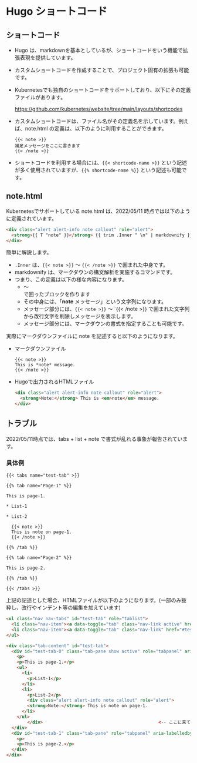 # Hugo ショートコード

## ショートコード

* Hugo は、markdownを基本としているが、ショートコードをいう機能で拡張表現を提供しています。
* カスタムショートコードを作成することで、プロジェクト固有の拡張も可能です。
* Kubernetesでも独自のショートコードをサポートしており、以下にその定義ファイルがあります。

  https://github.com/kubernetes/website/tree/main/layouts/shortcodes 

* カスタムショートコードは、ファイル名がその定義名を示しています。例えば、note.html の定義は、以下のように利用することができます。

  ```text
  {{< note >}}
  補足メッセージをここに書きます
  {{< /note >}}
  ```

* ショートコードを利用する場合には、`{{< shortcode-name >}}` という記述が多く使用されていますが、`{{% shortcode-name %}}` という記述も可能です。

## note.html

Kubernetesでサポートしている note.html は、2022/05/11 時点では以下のように定義されています。

```html
<div class="alert alert-info note callout" role="alert">
  <strong>{{ T "note" }}</strong> {{ trim .Inner " \n" | markdownify }}
</div>
```

簡単に解説します。
* `.Inner` は、`{{< note >}}` ～ `{{< /note >}}` で囲まれた中身です。
* markdownify は、マークダウンの構文解析を実施するコマンドです。
* つまり、この定義は以下の様な内容になります。
  * <div>～</div>で囲ったブロックを作ります
  * その中身には、「**note** メッセージ」という文字列になります。
  * メッセージ部分には、`{{< note >}}` ～ `{{< /note >}} で囲まれた文字列から改行文字を削除しメッセージを表示します。
  * メッセージ部分には、マークダウンの書式を指定することも可能です。

実際にマークダウンファイルに note を記述すると以下のようになります。

* マークダウンファイル

  ```text
  {{< note >}}
  This is *note* message.
  {{< /note >}}
  ```

* Hugoで出力されるHTMLファイル

  ```html
  <div class="alert alert-info note callout" role="alert">
    <strong>Note:</strong> This is <em>note</em> message.
  </div>
  ```

## トラブル

2022/05/11時点では、tabs + list + note で書式が乱れる事象が報告されています。

### 具体例

```text
{{< tabs name="test-tab" >}}

{{% tab name="Page-1" %}}

This is page-1.

* List-1

* List-2

  {{< note >}}
  This is note on page-1.
  {{< /note >}}

{{% /tab %}}

{{% tab name="Page-2" %}}

This is page-2.

{{% /tab %}}

{{< /tabs >}}
```

上記の記述とした場合、HTMLファイルが以下のようになります。(一部のみ抜粋し、改行やインデント等の編集を加えています)

```html
<ul class="nav nav-tabs" id="test-tab" role="tablist">
  <li class="nav-item"><a data-toggle="tab" class="nav-link active" href="#test-tab-0" role="tab" aria-controls="test-tab-0" aria-selected="true">Page-1</a></li>
  <li class="nav-item"><a data-toggle="tab" class="nav-link" href="#test-tab-1" role="tab" aria-controls="test-tab-1">Page-2</a></li>
</ul>

<div class="tab-content" id="test-tab">
  <div id="test-tab-0" class="tab-pane show active" role="tabpanel" aria-labelledby="test-tab-0">
    <p>
    <p>This is page-1.</p>
    <ul>
      <li>
        <p>List-1</p>
      </li>
      <li>
        <p>List-2</p>
        <div class="alert alert-info note callout" role="alert">
        <strong>Note:</strong> This is note on page-1.                 　<-- ここに</div> が無く
      </li>
    </ul>
        </div>                                            <-- ここに来てしまう
  </div>
  <div id="test-tab-1" class="tab-pane" role="tabpanel" aria-labelledby="test-tab-1">
    <p>
    <p>This is page-2.</p>
  </div>
</div>
```


